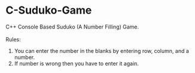 # C-Suduko-Game
C++ Console Based Suduko (A Number Filling) Game.
<br>
<br>
Rules:
<br>
1. You can enter the number in the blanks by entering row, column, and a number.
2. If number is wrong then you have to enter it again.
<br>
